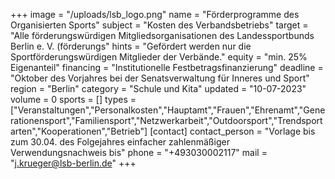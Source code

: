 +++
image = "/uploads/lsb_logo.png"
name = "Förderprogramme des Organisierten Sports"
subject = "Kosten des Verbandsbetriebs"
target = "Alle förderungswürdigen Mitgliedsorganisationen des Landessportbunds Berlin e. V. (förderungs"
hints = "Gefördert werden nur die Sportförderungswürdigen Mitglieder der Verbände."
equity = "min. 25% Eigenanteil"
financing = "Institutionelle Festbetragsfinanzierung"
deadline = "Oktober des Vorjahres bei der Senatsverwaltung für Inneres und Sport"
region = "Berlin"
category = "Schule und Kita"
updated = "10-07-2023"
volume = 0
sports = []
types = ["Veranstaltungen","Personalkosten","Hauptamt","Frauen","Ehrenamt","Generationensport","Familiensport","Netzwerkarbeit","Outdoorsport","Trendsportarten","Kooperationen","Betrieb"]
[contact]
contact_person = "Vorlage bis zum 30.04. des Folgejahres einfacher zahlenmäßiger Verwendungsnachweis bis"
phone = "+493030002117"
mail = "j.krueger@lsb-berlin.de"
+++